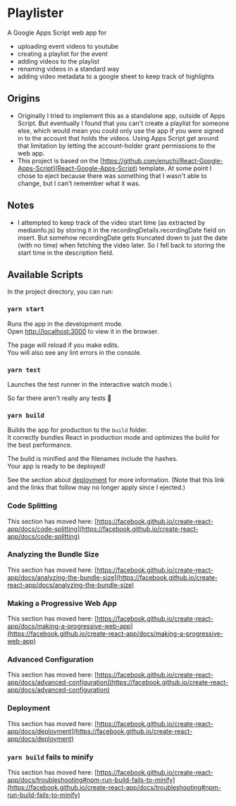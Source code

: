 # Playlister

A Google Apps Script web app for 
- uploading event videos to youtube
- creating a playlist for the event
- adding videos to the playlist
- renaming videos in a standard way
- adding video metadata to a google sheet to keep track of highlights

## Origins

- Originally I tried to implement this as a standalone app, outside of Apps Script. 
  But eventually I found that you can't create a playlist for someone else,
  which would mean you could only use the app if you were signed in to the 
  account that holds the videos. Using Apps Script get around that limitation
  by letting the account-holder grant permissions to the web app.
- This project is based on the [https://github.com/enuchi/React-Google-Apps-Script](React-Google-Apps-Script)
  template. At some point I chose to eject because there was something that I wasn't 
  able to change, but I can't remember what it was.

## Notes

- I attempted to keep track of the video start time (as extracted by mediainfo.js) by
  storing it in the recordingDetails.recordingDate field on insert. But somehow recordingDate
  gets truncated down to just the date (with no time) when fetching the video later.
  So I fell back to storing the start time in the description field. 


## Available Scripts

In the project directory, you can run:

### `yarn start`

Runs the app in the development mode.\
Open [http://localhost:3000](http://localhost:3000) to view it in the browser.

The page will reload if you make edits.\
You will also see any lint errors in the console.

### `yarn test`

Launches the test runner in the interactive watch mode.\

So far there aren't really any tests 🥲

### `yarn build`

Builds the app for production to the `build` folder.\
It correctly bundles React in production mode and optimizes the build for the best performance.

The build is minified and the filenames include the hashes.\
Your app is ready to be deployed!

See the section about [deployment](https://facebook.github.io/create-react-app/docs/deployment) for more information.
(Note that this link and the links that follow may no longer apply since I ejected.)

### Code Splitting

This section has moved here: [https://facebook.github.io/create-react-app/docs/code-splitting](https://facebook.github.io/create-react-app/docs/code-splitting)

### Analyzing the Bundle Size

This section has moved here: [https://facebook.github.io/create-react-app/docs/analyzing-the-bundle-size](https://facebook.github.io/create-react-app/docs/analyzing-the-bundle-size)

### Making a Progressive Web App

This section has moved here: [https://facebook.github.io/create-react-app/docs/making-a-progressive-web-app](https://facebook.github.io/create-react-app/docs/making-a-progressive-web-app)

### Advanced Configuration

This section has moved here: [https://facebook.github.io/create-react-app/docs/advanced-configuration](https://facebook.github.io/create-react-app/docs/advanced-configuration)

### Deployment

This section has moved here: [https://facebook.github.io/create-react-app/docs/deployment](https://facebook.github.io/create-react-app/docs/deployment)

### `yarn build` fails to minify

This section has moved here: [https://facebook.github.io/create-react-app/docs/troubleshooting#npm-run-build-fails-to-minify](https://facebook.github.io/create-react-app/docs/troubleshooting#npm-run-build-fails-to-minify)
